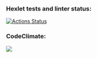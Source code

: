 ### Hexlet tests and linter status:
[![Actions Status](https://github.com/komaritskaya/frontend-project-lvl1/workflows/hexlet-check/badge.svg)](https://github.com/komaritskaya/frontend-project-lvl1/actions)

### CodeClimate:
<a href="https://codeclimate.com/github/komaritskaya/frontend-project-lvl1/maintainability"><img src="https://api.codeclimate.com/v1/badges/6774d1fb838f1abc5a67/maintainability" /></a>
